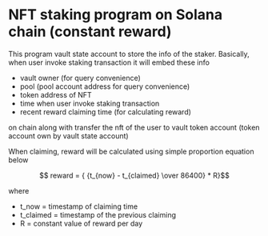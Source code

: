 # NFT staking program on Solana chain (constant reward)

This program vault state account to store the info of the staker. Basically, when user invoke staking transaction it will embed these info 
* vault owner (for query convenience)
* pool (pool account address for query convenience)
* token address of NFT
* time when user invoke staking transaction
* recent reward claiming time (for calculating reward)

on chain along with transfer the nft of the user to vault token account (token account own by vault state account)

When claiming, reward will be calculated using simple proportion equation below

$$ reward = {  {t_{now} - t_{claimed} \over 86400} * R}$$

where 
* t_now = timestamp of claiming time
* t_claimed = timestamp of the previous claiming
* R = constant value of reward per day
